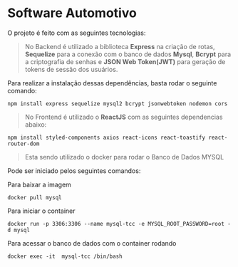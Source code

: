# Software Automotivo

O projeto é feito com as seguintes tecnologias:

> No Backend é utilizado a biblioteca <strong>Express</strong> na criação de rotas, <strong>Sequelize</strong> para a conexão com o banco de dados <strong>Mysql</strong>,
> <strong>Bcrypt</strong> para a criptografia de senhas e <strong>JSON Web Token(JWT)</strong> para geração de tokens de sessão dos usuários.

Para realizar a instalação dessas dependências, basta rodar o seguinte comando:

```
npm install express sequelize mysql2 bcrypt jsonwebtoken nodemon cors
```

> No Frontend é utilizado o <strong>ReactJS</strong> com as seguintes dependencias abaixo:

```
npm install styled-components axios react-icons react-toastify react-router-dom
```

> Esta sendo utilizado o docker para rodar o Banco de Dados MYSQL

Pode ser iniciado pelos seguintes comandos:


Para baixar a imagem

```
docker pull mysql 
```

Para iniciar o container

```
docker run -p 3306:3306 --name mysql-tcc -e MYSQL_ROOT_PASSWORD=root -d mysql
```

Para acessar o banco de dados com o container rodando

```
docker exec -it  mysql-tcc /bin/bash
```


